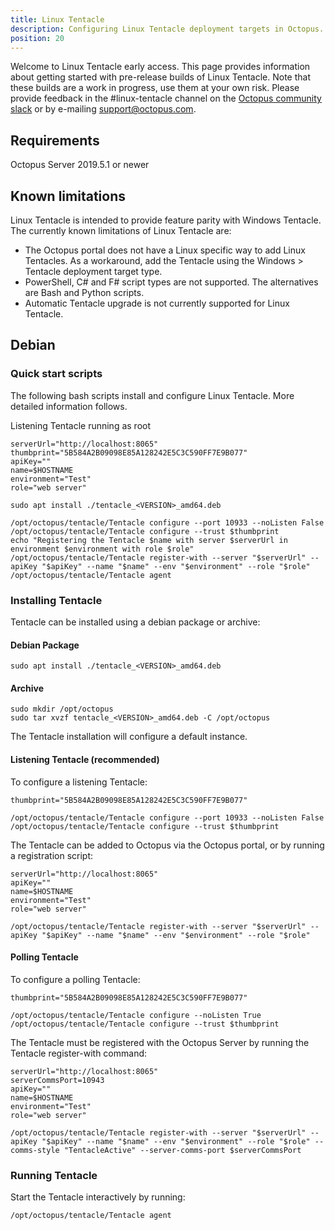 ```yaml
---
title: Linux Tentacle
description: Configuring Linux Tentacle deployment targets in Octopus.
position: 20
---
```


Welcome to Linux Tentacle early access. This page provides information about getting started with pre-release builds of Linux Tentacle. Note that these builds are a work in progress, use them at your own risk. Please provide feedback in the #linux-tentacle channel on the [Octopus community slack](https://octopus.com/slack) or by e-mailing support@octopus.com.

## Requirements
Octopus Server 2019.5.1 or newer

## Known limitations
Linux Tentacle is intended to provide feature parity with Windows Tentacle. The currently known limitations of Linux Tentacle are:

- The Octopus portal does not have a Linux specific way to add Linux Tentacles. As a workaround, add the Tentacle using the Windows > Tentacle deployment target type.
- PowerShell, C# and F# script types are not supported. The alternatives are Bash and Python scripts.
- Automatic Tentacle upgrade is not currently supported for Linux Tentacle.

## Debian

### Quick start scripts

The following bash scripts install and configure Linux Tentacle. More detailed information follows.

Listening Tentacle running as root
```
serverUrl="http://localhost:8065"
thumbprint="5B584A2B09098E85A128242E5C3C590FF7E9B077"
apiKey=""
name=$HOSTNAME
environment="Test"
role="web server"

sudo apt install ./tentacle_<VERSION>_amd64.deb

/opt/octopus/tentacle/Tentacle configure --port 10933 --noListen False
/opt/octopus/tentacle/Tentacle configure --trust $thumbprint
echo "Registering the Tentacle $name with server $serverUrl in environment $environment with role $role"
/opt/octopus/tentacle/Tentacle register-with --server "$serverUrl" --apiKey "$apiKey" --name "$name" --env "$environment" --role "$role"
/opt/octopus/tentacle/Tentacle agent
```

### Installing Tentacle
Tentacle can be installed using a debian package or archive:

#### Debian Package
```
sudo apt install ./tentacle_<VERSION>_amd64.deb
```

#### Archive
```
sudo mkdir /opt/octopus
sudo tar xvzf tentacle_<VERSION>_amd64.deb -C /opt/octopus
```

The Tentacle installation will configure a default instance.

#### Listening Tentacle (recommended)
To configure a listening Tentacle:

```
thumbprint="5B584A2B09098E85A128242E5C3C590FF7E9B077"

/opt/octopus/tentacle/Tentacle configure --port 10933 --noListen False
/opt/octopus/tentacle/Tentacle configure --trust $thumbprint
```

The Tentacle can be added to Octopus via the Octopus portal, or by running a registration script:

```
serverUrl="http://localhost:8065"
apiKey=""
name=$HOSTNAME
environment="Test"
role="web server"

/opt/octopus/tentacle/Tentacle register-with --server "$serverUrl" --apiKey "$apiKey" --name "$name" --env "$environment" --role "$role"
```

#### Polling Tentacle
To configure a polling Tentacle:

```
thumbprint="5B584A2B09098E85A128242E5C3C590FF7E9B077"

/opt/octopus/tentacle/Tentacle configure --noListen True
/opt/octopus/tentacle/Tentacle configure --trust $thumbprint
```

The Tentacle must be registered with the Octopus Server by running the Tentacle register-with command:

```
serverUrl="http://localhost:8065"
serverCommsPort=10943
apiKey=""
name=$HOSTNAME
environment="Test"
role="web server"

/opt/octopus/tentacle/Tentacle register-with --server "$serverUrl" --apiKey "$apiKey" --name "$name" --env "$environment" --role "$role" --comms-style "TentacleActive" --server-comms-port $serverCommsPort
```

### Running Tentacle
Start the Tentacle interactively by running:

```
/opt/octopus/tentacle/Tentacle agent
```